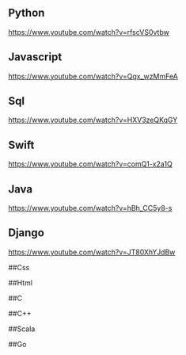 ## Python
https://www.youtube.com/watch?v=rfscVS0vtbw

## Javascript
https://www.youtube.com/watch?v=Qqx_wzMmFeA

## Sql
https://www.youtube.com/watch?v=HXV3zeQKqGY

## Swift
https://www.youtube.com/watch?v=comQ1-x2a1Q

## Java
https://www.youtube.com/watch?v=hBh_CC5y8-s

## Django
https://www.youtube.com/watch?v=JT80XhYJdBw

##Css


##Html


##C


##C++


##Scala


##Go
